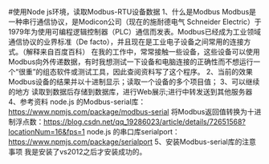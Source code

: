 #使用Node js环境，读取Modbus-RTU设备数据
1、什么是Modbus
  Modbus是一种串行通信协议，是Modicon公司（现在的施耐德电气 Schneider Electric）于1979年为使用可编程逻辑控制器（PLC）通信而发表。Modbus已经成为工业领域通信协议的业界标准（De facto），并且现在是工业电子设备之间常用的连接方式。（解释来自百度百科）
  在我的工作中，常常接触一些设备，这些设备可以使用Modbus向外传递数据，有时我想测试一下设备和电脑连接的正确性而不想运行一个“很重”的组态软件或测试工具，因此查阅资料写了这个程序。
2、当前的效果
	Modbus设备的结果并以十进制显示；读取一个设备的多个项目值；
3、可以继续的地方
	 读取到数据后存储到数据库，进行Web展示;进行中转发送到其他服务器
4、参考资料
	 node.js 的Modbus-serial库：https://www.npmjs.com/package/modbus-serial
	 将Modbus返回值转换为十进制浮点数：https://blog.csdn.net/qq_19286023/article/details/72651568?locationNum=16&fps=1
	 node.js 的串口库serialport：https://www.npmjs.com/package/serialport
5、安装Modbus-serial库的注意事项
		 我是安装了vs2012之后才安装成功的。
